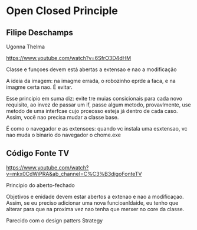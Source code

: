 # Open Closed Principle


## Filipe Deschamps

Ugonna Thelma

https://www.youtube.com/watch?v=6SfrO3D4dHM

Classe e funçoes devem está abertas a extensao e nao a modificaçâo

A ideia da imagem: na imagme errada, o robozinho eprde a faca, e na imagme certa nao. É evitar.

Esse principio em suma diz: evite tre muias consicionais para cada novo requisito, ao invez de passar um if, passe algum metodo, provavlmente, use metodo de uma interfcae cujo prceosso esteja já dentro de cada caso. Assim, você nao precisa mudar a classe base.

É como o navegador e as extensoes: quando vc instala uma esxtensao, vc nao muda o binario do navegador o chome.exe

## Código Fonte TV
 
https://www.youtube.com/watch?v=mkx0CdWiPRA&ab_channel=C%C3%B3digoFonteTV

Principio do aberto-fechado

Objetivos e enidade devem estar abertos a extenao e nao a modificaçao. Assim, se eu preciso adicionar uma nova funcioanldaide, eu tenho que alterar para que na proxima vez nao tenha que merxer no core da classe.

Parecido com o design patters Strategy
